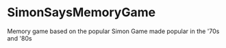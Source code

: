 # SimonSaysMemoryGame
Memory game based on the popular Simon Game made popular in the '70s and '80s

